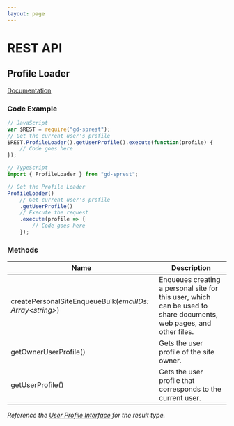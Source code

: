 ```yaml
---
layout: page
---
```

# REST API

## Profile Loader
[Documentation](https://msdn.microsoft.com/en-us/library/office/dn790354.aspx#bk_ProfileLoader)

### Code Example

```ts
// JavaScript
var $REST = require("gd-sprest");
// Get the current user's profile
$REST.ProfileLoader().getUserProfile().execute(function(profile) {
    // Code goes here
});

// TypeScript
import { ProfileLoader } from "gd-sprest";

// Get the Profile Loader
ProfileLoader()
    // Get current user's profile
    .getUserProfile()
    // Execute the request
    .execute(profile => {
        // Code goes here
    });
```

### Methods

| Name | Description |
| --- | --- |
| createPersonalSiteEnqueueBulk(_emailIDs: Array&lt;string&gt;_) | Enqueues creating a personal site for this user, which can be used to share documents, web pages, and other files. |
| getOwnerUserProfile() | Gets the user profile of the site owner. |
| getUserProfile() | Gets the user profile that corresponds to the current user. |

_Reference the [User Profile Interface](user-profile) for the result type._